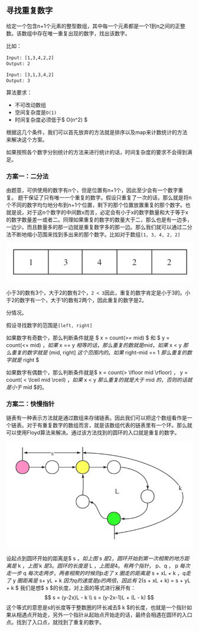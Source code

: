 ## 寻找重复数字

给定一个包含n+1个元素的整型数组，其中每一个元素都是一个1到n之间的正整数。该数组中存在唯一重复出现的数字，找出该数字。

比如：

```
Input: [1,3,4,2,2]
Output: 2
```

```
Input: [3,1,3,4,2]
Output: 3
```

算法要求：

* 不可改动数组
* 空间复杂度是`O(1)`
* 时间复杂度必须低于$ O(n^2) $

根据这几个条件，我们可以首先放弃的方法就是排序以及map来计数统计的方法来解决这个方案。

如果按照各个数字分别统计的方法来进行统计的话，时间复杂度的要求不会得到满足。

### 方案一：二分法

由题意，可供使用的数字有n个，但是位置有n+1个，因此至少会有一个数字重复。 题干保证了只有唯一一个重复的数字。假设只重复了一次的话，那么就是将n个不同的数字均匀地分布到n+1个位置，剩下的那个位置放置重复的那个数字。也就是说，对于这n个数字的中间数x而言，必定会有小于x的数字数量和大于等于x的数字数量差一或者二。同理如果重复的数字的数量大于二，那么也是有一边多，一边少。而且数量多的那一边就是重复数字多的那一边。那么我们就可以通过二分法不断地缩小范围来找到多出来的那个数字。比如对于数组`[1, 3, 4, 2, 2]`

![](../../res/Leetcode51/a.png)

小于3的数有3个，大于2的数有2个，`2 < 3`因此，重复的数字肯定是小于3的。小于2的数字有一个，大于1的数有2两个，因此重复的数字是2。

分情况。

假设寻找数字的范围是`[left, right]`

如果数字有奇数个，那么判断条件就是 $ x = count(>= mid) $ 和 $ y = count(<= mid) $，如果$ x == y $相等的话，那么重复的数就是mid，如果$ x < y $那么重复的数字就是$ (mid, right] $这个范围内的。如果$ right-mid == 1 $那么重复的数字就是$ right $

如果数字有偶数个，那么判断条件就是$ x = count(> \lfloor mid \rfloor) $，$ y = count( < \lceil mid \rceil) $，如果$ x < y $那么重复的就是大于$ mid $的，否则的话就是小于$ mid $的。

### 方案二：快慢指针

链表有一种表示方法就是通过数组来存储链表。因此我们可以把这个数组看作是一个链表。对于有重复数字的数组而言，就是该数组代表的链表里有一个环。那么就可以使用Floyd算法来解决。通过该方法找到的圆环的入口就是重复的数字。

![](../../res/Leetcode51/b.png)

设起点到圆环开始的距离是$ s $，如上图$ s $是2，圆环开始到第一次相聚的地方距离是$ k $，上图$ k $是3。圆环的长度是$ L $，上图是4。有两个指针，$ p、q $，$ p $每次走一步$ q $每次走两步，两者相聚的时候则p走了$ x $圈走的距离是$ s + xL + k $，q走了$ y $圈距离是$ s+ yL + k $因为q的速度是p的两倍，因此有$ 2(s + xL + k) = s + yL + k $
我们是想$ s $的长度，对上面的等式进行展开有：
$$
s = (y-2x)L - k
\\
s = (y-2x-1)L + (L - k)
$$
这个等式的意思是s的长度等于整数圈的环长减去$ k $的长度，也就是一个指针如果从相遇点开始走，另外一个指针从起始点开始走的话，最终会相遇在圆环的入口点。找到了入口点，就找到了重复的数字。